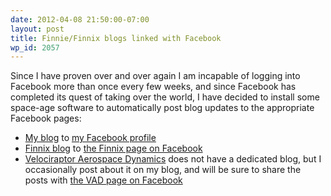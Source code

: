 ```yaml
---
date: 2012-04-08 21:50:00-07:00
layout: post
title: Finnie/Finnix blogs linked with Facebook
wp_id: 2057
---
```

Since I have proven over and over again I am incapable of logging into Facebook more than once every few weeks, and since Facebook has completed its quest of taking over the world, I have decided to install some space-age software to automatically post blog updates to the appropriate Facebook pages:

  * [My blog](http://www.finnie.org/) to [my Facebook profile](http://www.facebook.com/rfinnie)
  * [Finnix blog](http://blog.finnix.org/) to [the Finnix page on Facebook](http://www.facebook.com/FinnixCD)
  * [Velociraptor Aerospace Dynamics](http://www.velociraptors.info/vad) does not have a dedicated blog, but I occasionally post about it on my blog, and will be sure to share the posts with [the VAD page on Facebook](http://www.facebook.com/VADSolutions)
